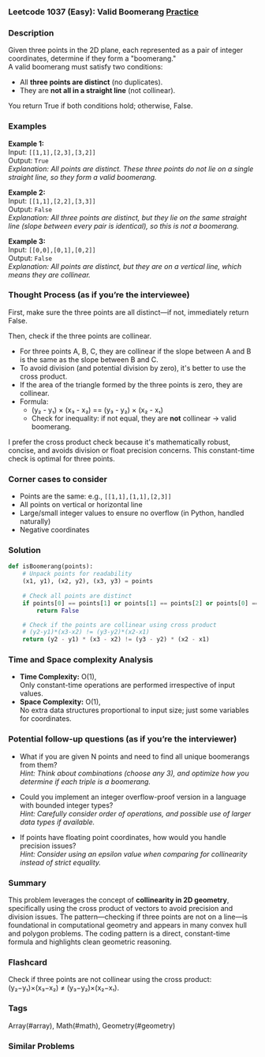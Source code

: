 ### Leetcode 1037 (Easy): Valid Boomerang [Practice](https://leetcode.com/problems/valid-boomerang)

### Description  
Given three points in the 2D plane, each represented as a pair of integer coordinates, determine if they form a "boomerang."  
A valid boomerang must satisfy two conditions:  
- All **three points are distinct** (no duplicates).
- They are **not all in a straight line** (not collinear).

You return True if both conditions hold; otherwise, False.

### Examples  

**Example 1:**  
Input: `[[1,1],[2,3],[3,2]]`  
Output: `True`  
*Explanation: All points are distinct. These three points do not lie on a single straight line, so they form a valid boomerang.*

**Example 2:**  
Input: `[[1,1],[2,2],[3,3]]`  
Output: `False`  
*Explanation: All three points are distinct, but they lie on the same straight line (slope between every pair is identical), so this is not a boomerang.*

**Example 3:**  
Input: `[[0,0],[0,1],[0,2]]`  
Output: `False`  
*Explanation: All points are distinct, but they are on a vertical line, which means they are collinear.*

### Thought Process (as if you’re the interviewee)  
First, make sure the three points are all distinct—if not, immediately return False.

Then, check if the three points are collinear.  
- For three points A, B, C, they are collinear if the slope between A and B is the same as the slope between B and C.
- To avoid division (and potential division by zero), it's better to use the cross product.  
- If the area of the triangle formed by the three points is zero, they are collinear.  
- Formula:  
  - (y₂ - y₁) × (x₃ - x₂) == (y₃ - y₂) × (x₂ - x₁)  
  - Check for inequality: if not equal, they are **not** collinear → valid boomerang.

I prefer the cross product check because it's mathematically robust, concise, and avoids division or float precision concerns. This constant-time check is optimal for three points.

### Corner cases to consider  
- Points are the same: e.g., `[[1,1],[1,1],[2,3]]`
- All points on vertical or horizontal line
- Large/small integer values to ensure no overflow (in Python, handled naturally)
- Negative coordinates

### Solution

```python
def isBoomerang(points):
    # Unpack points for readability
    (x1, y1), (x2, y2), (x3, y3) = points
    
    # Check all points are distinct
    if points[0] == points[1] or points[1] == points[2] or points[0] == points[2]:
        return False

    # Check if the points are collinear using cross product
    # (y2-y1)*(x3-x2) != (y3-y2)*(x2-x1)
    return (y2 - y1) * (x3 - x2) != (y3 - y2) * (x2 - x1)
```

### Time and Space complexity Analysis  

- **Time Complexity:** O(1),  
  Only constant-time operations are performed irrespective of input values.
- **Space Complexity:** O(1),  
  No extra data structures proportional to input size; just some variables for coordinates.

### Potential follow-up questions (as if you’re the interviewer)  

- What if you are given N points and need to find all unique boomerangs from them?  
  *Hint: Think about combinations (choose any 3), and optimize how you determine if each triple is a boomerang.*

- Could you implement an integer overflow-proof version in a language with bounded integer types?  
  *Hint: Carefully consider order of operations, and possible use of larger data types if available.*

- If points have floating point coordinates, how would you handle precision issues?  
  *Hint: Consider using an epsilon value when comparing for collinearity instead of strict equality.*

### Summary
This problem leverages the concept of **collinearity in 2D geometry**, specifically using the cross product of vectors to avoid precision and division issues. The pattern—checking if three points are not on a line—is foundational in computational geometry and appears in many convex hull and polygon problems. The coding pattern is a direct, constant-time formula and highlights clean geometric reasoning.


### Flashcard
Check if three points are not collinear using the cross product: (y₂−y₁)×(x₃−x₂) ≠ (y₃−y₂)×(x₂−x₁).

### Tags
Array(#array), Math(#math), Geometry(#geometry)

### Similar Problems
